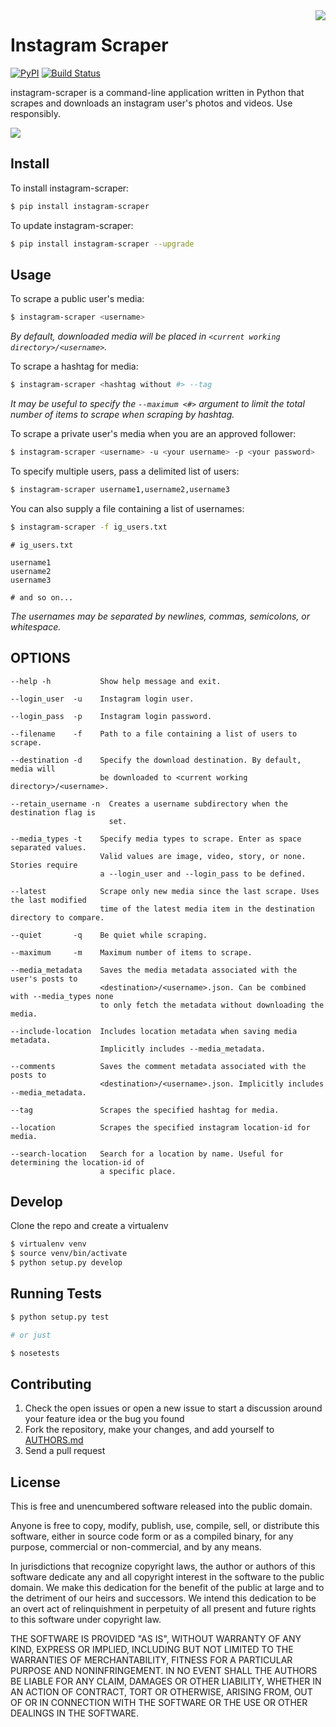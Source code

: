 <img src="https://camo.githubusercontent.com/9ac4a1f7f5ea0f573451b5ddc06e29c8aa113a85/68747470733a2f2f692e696d6775722e636f6d2f6948326a6468562e706e67" align="right">

Instagram Scraper
=================
[![PyPI](https://img.shields.io/pypi/v/instagram-scraper.svg)](https://pypi.python.org/pypi/instagram-scraper) [![Build Status](https://travis-ci.org/rarcega/instagram-scraper.svg?branch=master)](https://travis-ci.org/rarcega/instagram-scraper)

instagram-scraper is a command-line application written in Python that scrapes and downloads an instagram user's photos and videos. Use responsibly.

<img src="https://cloud.githubusercontent.com/assets/140931/26286476/8232e15e-3e34-11e7-9e1c-9ecda92950e1.gif">

Install
-------
To install instagram-scraper:
```bash
$ pip install instagram-scraper
```

To update instagram-scraper:
```bash
$ pip install instagram-scraper --upgrade
```

Usage
-----

To scrape a public user's media:
```bash
$ instagram-scraper <username>             
```
*By default, downloaded media will be placed in `<current working directory>/<username>`.*


To scrape a hashtag for media:
```bash
$ instagram-scraper <hashtag without #> --tag          
```
*It may be useful to specify the `--maximum <#>` argument to limit the total number of items to scrape when scraping by hashtag.*


To scrape a private user's media when you are an approved follower:
```bash
$ instagram-scraper <username> -u <your username> -p <your password>
```

To specify multiple users, pass a delimited list of users:
```bash
$ instagram-scraper username1,username2,username3           
```

You can also supply a file containing a list of usernames:
```bash
$ instagram-scraper -f ig_users.txt           
```

```
# ig_users.txt

username1
username2
username3

# and so on...
```
*The usernames may be separated by newlines, commas, semicolons, or whitespace.*


OPTIONS
-------

```
--help -h           Show help message and exit.

--login_user  -u    Instagram login user.

--login_pass  -p    Instagram login password.

--filename    -f    Path to a file containing a list of users to scrape.

--destination -d    Specify the download destination. By default, media will 
                    be downloaded to <current working directory>/<username>.

--retain_username -n  Creates a username subdirectory when the destination flag is
                      set.

--media_types -t    Specify media types to scrape. Enter as space separated values. 
                    Valid values are image, video, story, or none. Stories require
                    a --login_user and --login_pass to be defined.

--latest            Scrape only new media since the last scrape. Uses the last modified
                    time of the latest media item in the destination directory to compare.

--quiet       -q    Be quiet while scraping.

--maximum     -m    Maximum number of items to scrape.

--media_metadata    Saves the media metadata associated with the user's posts to 
                    <destination>/<username>.json. Can be combined with --media_types none
                    to only fetch the metadata without downloading the media.

--include-location  Includes location metadata when saving media metadata. 
                    Implicitly includes --media_metadata.

--comments          Saves the comment metadata associated with the posts to 
                    <destination>/<username>.json. Implicitly includes --media_metadata.

--tag               Scrapes the specified hashtag for media.

--location          Scrapes the specified instagram location-id for media.

--search-location   Search for a location by name. Useful for determining the location-id of 
                    a specific place.

```

Develop
-------

Clone the repo and create a virtualenv 
```bash
$ virtualenv venv
$ source venv/bin/activate
$ python setup.py develop
```

Running Tests
-------------

```bash
$ python setup.py test

# or just 

$ nosetests
```

Contributing
------------

1. Check the open issues or open a new issue to start a discussion around
   your feature idea or the bug you found
2. Fork the repository, make your changes, and add yourself to [AUTHORS.md](AUTHORS.md)
3. Send a pull request

License
-------
This is free and unencumbered software released into the public domain.

Anyone is free to copy, modify, publish, use, compile, sell, or
distribute this software, either in source code form or as a compiled
binary, for any purpose, commercial or non-commercial, and by any
means.

In jurisdictions that recognize copyright laws, the author or authors
of this software dedicate any and all copyright interest in the
software to the public domain. We make this dedication for the benefit
of the public at large and to the detriment of our heirs and
successors. We intend this dedication to be an overt act of
relinquishment in perpetuity of all present and future rights to this
software under copyright law.

THE SOFTWARE IS PROVIDED "AS IS", WITHOUT WARRANTY OF ANY KIND,
EXPRESS OR IMPLIED, INCLUDING BUT NOT LIMITED TO THE WARRANTIES OF
MERCHANTABILITY, FITNESS FOR A PARTICULAR PURPOSE AND NONINFRINGEMENT.
IN NO EVENT SHALL THE AUTHORS BE LIABLE FOR ANY CLAIM, DAMAGES OR
OTHER LIABILITY, WHETHER IN AN ACTION OF CONTRACT, TORT OR OTHERWISE,
ARISING FROM, OUT OF OR IN CONNECTION WITH THE SOFTWARE OR THE USE OR
OTHER DEALINGS IN THE SOFTWARE.
